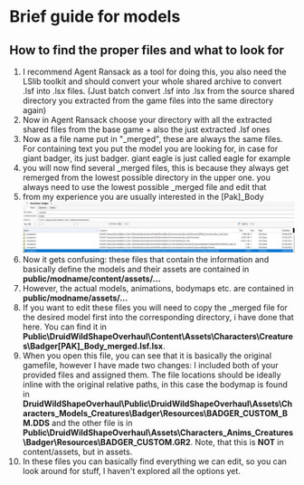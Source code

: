 # Brief guide for models

## How to find the proper files and what to look for
1. I recommend Agent Ransack as a tool for doing this, you also need the LSlib toolkit and should convert your whole shared archive to convert .lsf into .lsx files. (Just batch convert .lsf into .lsx from the source shared directory you extracted from the game files into the same directory again)
2. Now in Agent Ransack choose your directory with all the extracted shared files from the base game + also the just extracted .lsf ones
3. Now as a file name put in "_merged", these are always the same files. For containing text you put the model you are looking for, in case for giant badger, its just badger. giant eagle is just called eagle for example
4. you will now find several _merged files, this is because they always get remerged from the lowest possible directory in the upper one. you always need to use the lowest possible _merged file and edit that
5. from my experience you are usually interested in the [Pak]_Body 
![alt text](pic1.png)
6. Now it gets confusing: these files that contain the information and basically define the models and their assets are contained in **public/modname/content/assets/...**
7. However, the actual models, animations, bodymaps etc. are contained in **public/modname/assets/...**
8. If you want to edit these files you will need to copy the _merged file for the desired model first into the corresponding directory, i have done that here. You can find it in **Public\DruidWildShapeOverhaul\Content\Assets\Characters\Creatures\Badger\[PAK]_Body\_merged.lsf.lsx**.
9. When you open this file, you can see that it is basically the original gamefile, however I have made two changes: I included both of your provided files and assigned them. The file locations should be ideally inline with the original relative paths, in this case the bodymap is found in **DruidWildShapeOverhaul\Public\DruidWildShapeOverhaul\Assets\Characters\_Models\_Creatures\Badger\Resources\BADGER_CUSTOM_BM.DDS** and the other file is in **Public\DruidWildShapeOverhaul\Assets\Characters\_Anims\_Creatures\Badger\Resources\BADGER_CUSTOM.GR2**. Note, that this is **NOT** in content/assets, but in assets.
10. In these files you can basically find everything we can edit, so you can look around for stuff, I haven't explored all the options yet. 